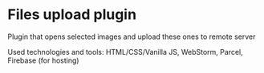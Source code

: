 # Files upload plugin

Plugin that opens selected images and upload these ones to remote server

Used technologies and tools: HTML/CSS/Vanilla JS, WebStorm, Parcel, Firebase (for hosting)
